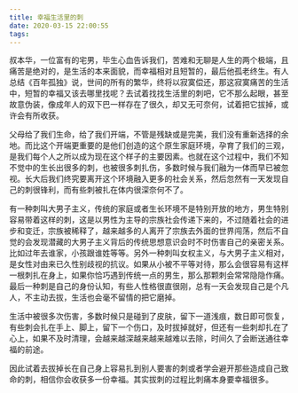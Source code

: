 ```yaml
---
title: 幸福生活里的刺
date: 2020-03-15 22:00:55
tags:
---
```


叔本华，一位富有的宅男，毕生心血告诉我们，苦难和无聊是人生的两个极端，且痛苦是绝对的，是生活的本来面貌，而幸福相对且短暂的，最后他孤老终生。有人总结《百年孤独》说，世间的所有的繁华，终将以寂寞偿还，那这寂寞痛苦的生活中，短暂的幸福又该去哪里找呢？去试着找找生活里的刺吧，它不那么起眼，甚至故意伪装，像成年人的双下巴一样存在了很久，却又无可奈何，试着把它拔掉，或许会有所收获。
 <p>

父母给了我们生命，给了我们开端，不管是残缺或是完美，我们没有重新选择的余地。而比这个开端更重要的是他们创造的这个原生家庭环境，孕育了我们的三观，是我们每个人之所以成为现在这个样子的主要因素。也就在这个过程中，我们不知不觉中的生长出很多的刺，也被很多刺扎伤，多数时候与我们融为一体而早已被忽视。长大后我们终究要离开这个环境融入更多的社会关系，然后忽然有一天发现自己的刺很锋利，而有些刺被扎在体内很深奈何不了。
 
有一种刺叫大男子主义，传统的家庭或者生长环境不是特别开放的地方，男生特别容易带着这样的刺，这是以男性为主导的宗族社会传递下来的，不过随着社会的进步和变迁，宗族被稀释了，越来越多的人离开了宗族去外面的世界闯荡，然后不自觉的会发现潜藏的大男子主义背后的传统思想意识会时不时伤害自己的亲密关系。比如过年去谁家，小孩跟谁姓等等。另外一种刺叫女权主义，与大男子主义相对，是女性对由来已久性别歧视的抗议。如果从小被不平等对待，那么会很容易有这样一根刺扎在身上，如果你恰巧遇到传统一点的男生，那么那颗刺会常常隐隐作痛。最后一种刺是自己的身份认知，有些人性格很直很刚，总有一天会发现自己是个凡人，不主动去拔，生活也会毫不留情的把它磨掉。
 
生活中被很多次伤害，多数时候只是碰到了皮肤，留下一道浅痕，数日即可恢复，有些刺会扎在手上、脚上，留下一个伤口，及时拔掉就好，但还有一些刺却扎在了心上，如果不及时清理，会越来越深越来越来越难以去除，时间久了会断送通往幸福的前途。
 
因此试着去拔掉长在自己身上容易扎到别人要害的刺或者学会避开那些造成自己致命的刺，相信你会收获多一份幸福。其实拔刺的过程比刺痛本身要幸福很多。
 